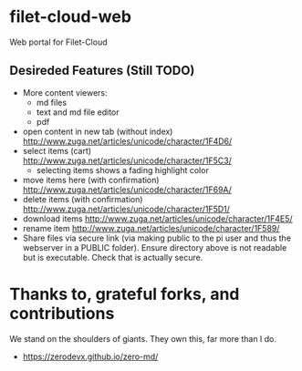 # filet-cloud-web
Web portal for Filet-Cloud

## Desireded Features (Still TODO)
* More content viewers:
	* md files
	* text and md file editor
	* pdf
* open content in new tab (without index) http://www.zuga.net/articles/unicode/character/1F4D6/
* select items (cart) http://www.zuga.net/articles/unicode/character/1F5C3/
	* selecting items shows a fading highlight color
* move items here (with confirmation) http://www.zuga.net/articles/unicode/character/1F69A/
* delete items (with confirmation) http://www.zuga.net/articles/unicode/character/1F5D1/
* download items http://www.zuga.net/articles/unicode/character/1F4E5/
* rename item http://www.zuga.net/articles/unicode/character/1F589/
* Share files via secure link (via making public to the pi user and thus the webserver in a PUBLIC folder). Ensure directory above is not readable but is executable. Check that is actually secure.

# Thanks to, grateful forks, and contributions

We stand on the shoulders of giants. They own this, far more than I do.

* https://zerodevx.github.io/zero-md/
